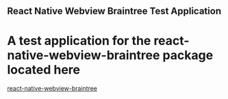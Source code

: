 ## React Native Webview Braintree Test Application
# A test application for the react-native-webview-braintree package located here
[react-native-webview-braintree](https://github.com/reggie3/react-native-webview-braintree)